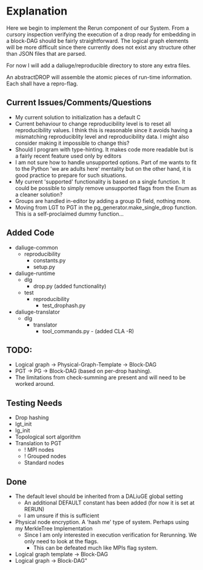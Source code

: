 # Explanation
Here we begin to implement the Rerun component of our System.
From a cursory inspection verifying the execution of a drop ready for embedding in a block-DAG should be fairly
straightforward. The logical graph elements will be more difficult since there currently does not exist any structure
other than JSON files that are parsed.

For now I will add a daliuge/reproducible directory to store any extra files. 

An abstractDROP will assemble the atomic pieces of run-time information. Each shall have a repro-flag. 


## Current Issues/Comments/Questions
- My current solution to initialization has a default C
- Current behaviour to change reproducibility level is to reset all reproducibility values. I think this is reasonable
since it avoids having a mismatching reproduciblity level and reproducibility data. I might also consider making it
impossible to change this?
- Should I program with type-hinting. It makes code more readable but is a fairly recent feature used only by editors
- I am not sure how to handle unsupported options. Part of me wants to fit to the Python 'we are adults here' mentality
but on the other hand, it is good practice to prepare for such situations.
- My current 'supported' functionality is based on a single function. It could be possible to simply remove unsupported
flags from the Enum as a cleaner solution?
- Groups are handled in-editor by adding a group ID field, nothing more.
- Moving from LGT to PGT in the pg_generator.make_single_drop function. This is a self-proclaimed dummy function... 

## Added Code
- daliuge-common
  - reproducibility
    - constants.py
    - setup.py
- daliuge-runtime
  - dlg
    - drop.py (added functionality)
  - test
    - reproducibility
      - test_drophash.py
- daliuge-translator
  - dlg
    - translator
      - tool_commands.py - (added CLA -R)
  

## TODO: 
- Logical graph -> Physical-Graph-Template -> Block-DAG
- PGT -> PG -> Block-DAG (based on per-drop hashing).
- The limitations from check-summing are present and will need to be worked around.

## Testing Needs
- Drop hashing
- lgt_init
- lg_init
- Topological sort algorithm
- Translation to PGT
  - ! MPI nodes
  - ! Grouped nodes
  - Standard nodes

## Done
- The default level should be inherited from a DALiuGE global setting 
  - An additional DEFAULT constant has been added (for now it is set at RERUN)
  - I am unsure if this is sufficient
- Physical node encryption. A 'hash me' type of system. Perhaps using my MerkleTree Implementation
  - Since I am only interested in execution verification for Rerunning. We only need to look at the flags.
    - This can be defeated much like MPIs flag system.
- Logical graph template -> Block-DAG
- Logical graph -> Block-DAG"